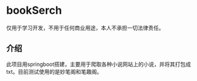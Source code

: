 # bookSerch
仅用于学习开发，不用于任何商业用途，本人不承担一切法律责任。

## 介绍
此项目用springboot搭建，主要用于爬取各种小说网站上的小说，并将其打包成txt。目前测试使用的是妙笔阁和笔趣阁。
